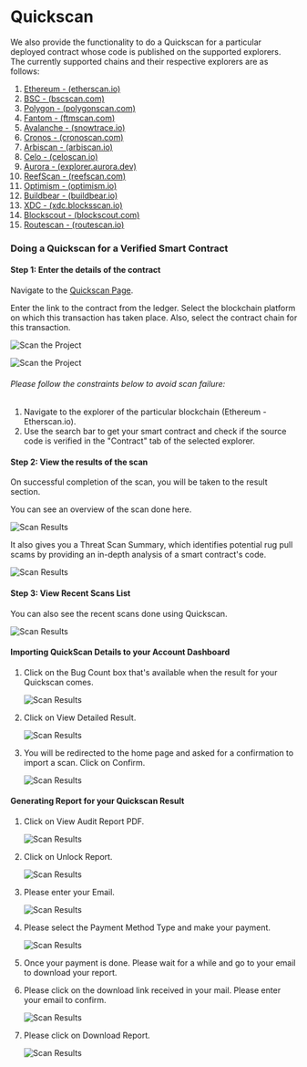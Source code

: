 # Quickscan

We also provide the functionality to do a Quickscan for a particular deployed contract whose code is published on the supported explorers. The currently supported chains and their respective explorers are as follows:

1. [Ethereum - (etherscan.io)](https://etherscan.io/)
2. [BSC - (bscscan.com)](https://bscscan.com/)
3. [Polygon - (polygonscan.com)](https://polygonscan.com/)
4. [Fantom - (ftmscan.com)](https://ftmscan.com/)
5. [Avalanche - (snowtrace.io)](https://snowtrace.io/)
6. [Cronos - (cronoscan.com)](https://cronoscan.com/)
7. [Arbiscan - (arbiscan.io)](https://arbiscan.io/)
8. [Celo - (celoscan.io)](https://celoscan.io/)
9. [Aurora - (explorer.aurora.dev)](https://explorer.aurora.dev/)
10. [ReefScan - (reefscan.com)](https://reefscan.com/)
11. [Optimism - (optimism.io)](https://www.optimism.io/)
12. [Buildbear - (buildbear.io)](https://buildbear.io/)
13. [XDC - (xdc.blocksscan.io)](https://xdc.blocksscan.io/)
14. [Blockscout - (blockscout.com)](https://www.blockscout.com/)
15. [Routescan - (routescan.io)](https://routescan.io/)

### Doing a Quickscan for a Verified Smart Contract

#### Step 1: Enter the details of the contract

Navigate to the [Quickscan Page](https://solidityscan.com/quickscan).

Enter the link to the contract from the ledger. Select the blockchain platform on which this transaction has taken place. Also, select the contract chain for this transaction.

![Scan the Project](./assets/images/quickscan/quickscan_form_2.png)

![Scan the Project](./assets/images/quickscan/quickscan_form.png)

###### Please follow the constraints below to avoid scan failure:

1. Navigate to the explorer of the particular blockchain (Ethereum - Etherscan.io).
2. Use the search bar to get your smart contract and check if the source code is verified in the "Contract" tab of the selected explorer.

#### Step 2: View the results of the scan

On successful completion of the scan, you will be taken to the result section.

You can see an overview of the scan done here.

![Scan Results](./assets/images/quickscan/quickscan_result.png)

It also gives you a Threat Scan Summary, which identifies potential rug pull scams by providing an in-depth analysis of a smart contract's code.

![Scan Results](./assets/images/quickscan/threatscan_result.png)

#### Step 3: View Recent Scans List

You can also see the recent scans done using Quickscan.

![Scan Results](./assets/images/quickscan/recent_scan_list.png)

#### Importing QuickScan Details to your Account Dashboard

1. Click on the Bug Count box that's available when the result for your Quickscan comes.

   ![Scan Results](./assets/images/quickscan/quickscan_result.png)

2. Click on View Detailed Result.

   ![Scan Results](./assets/images/quickscan/quickscan_detailed_result.png)

3. You will be redirected to the home page and asked for a confirmation to import a scan. Click on Confirm.

   ![Scan Results](./assets/images/quickscan/quickscan_import_result.png)

#### Generating Report for your Quickscan Result

1. Click on View Audit Report PDF.

   ![Scan Results](./assets/images/quickscan/quickscan_result.png)

2. Click on Unlock Report.

   ![Scan Results](./assets/images/quickscan/quickscan_report.png)

3. Please enter your Email.

   ![Scan Results](./assets/images/quickscan/quickscan_confirm_email.png)

4. Please select the Payment Method Type and make your payment.

   ![Scan Results](./assets/images/quickscan/quickscan_payment.png)

5. Once your payment is done. Please wait for a while and go to your email to download your report.

6. Please click on the download link received in your mail. Please enter your email to confirm.

   ![Scan Results](./assets/images/quickscan/quickscan_confirm_email.png)

7. Please click on Download Report.

   ![Scan Results](./assets/images/quickscan/quickscan_confirm_report.png)
